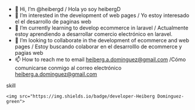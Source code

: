 - 👋 Hi, I’m @heibergd / Hola yo soy heibergD
- 👀 I’m interested in the development of web pages / Yo estoy interesado el el desarrollo de paginas web
- 🌱 I’m currently learning to develop ecommerce in laravel / Actualmente estoy aprendiendo a desarrollar comercio electrónico en laravel.
- 💞️ I’m looking to collaborate in the development of ecommerce and web pages / Estoy buscando colaborar en el desarrolllo de ecommerce y pagias web
- 📫 How to reach me to email heiberg.a.dominguez@gmail.com /Cómo comunicarse conmigo al correo electrónico heiberg.a.dominguez@gmail.com

skill
<br>
	
	<img src="https://img.shields.io/badge/developer-Heiberg Dominguez-green">
	

<!---
heibergd/heibergd is a ✨ special ✨ repository because its `README.md` (this file) appears on your GitHub profile.
You can click the Preview link to take a look at your changes.
--->

